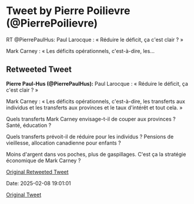 # Tweet by Pierre Poilievre (@PierrePoilievre)

RT @PierrePaulHus: Paul Larocque : « Réduire le déficit, ça c'est clair ? »

Mark Carney : « Les déficits opérationnels, c'est-à-dire, les…

## Retweeted Tweet

**Pierre Paul-Hus (@PierrePaulHus):** Paul Larocque : « Réduire le déficit, ça c'est clair ? »

Mark Carney : « Les déficits opérationnels, c'est-à-dire, les transferts aux individus et les transferts aux provinces et le taux d'intérêt et tout cela. »

Quels transferts Mark Carney envisage-t-il de couper aux provinces ? Santé, éducation ?

Quels transferts prévoit-il de réduire pour les individus ? Pensions de vieillesse, allocation canadienne pour enfants ?

Moins d'argent dans vos poches, plus de gaspillages. C'est ça la stratégie économique de Mark Carney ?

[Original Retweeted Tweet](https://x.com/PierrePaulHus/status/1888297470805024961)

Date: 2025-02-08 19:01:01

[Original Tweet](https://x.com/PierrePoilievre/status/1888302028255805617)
